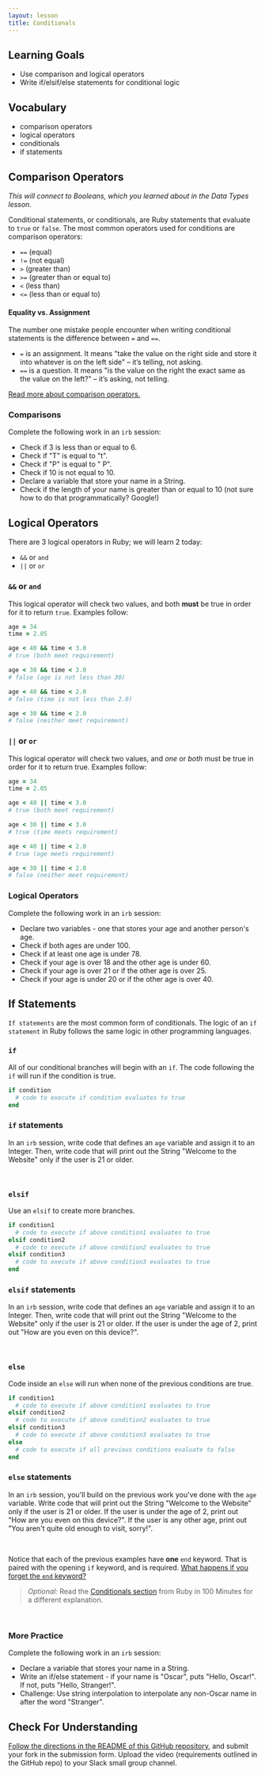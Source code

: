```yaml
---
layout: lesson
title: Conditionals
---
```


## Learning Goals

- Use comparison and logical operators
- Write if/elsif/else statements for conditional logic

## Vocabulary

- <span class="vocab">comparison operators</span>
- <span class="vocab">logical operators</span>
- <span class="vocab">conditionals</span>
- <span class="vocab">if statements</span>

## Comparison Operators

_This will connect to Booleans, which you learned about in the Data Types lesson._

Conditional statements, or <span class="vocab">conditionals</span>, are Ruby statements that evaluate to `true` or `false`. The most common operators used for conditions are <span class="vocab">comparison operators</span>:

- `==` (equal)
- `!=` (not equal)
- `>` (greater than)
- `>=` (greater than or equal to)
- `<` (less than)
- `<=` (less than or equal to)

<div class="s-card s-border-yellow-500">
  <h4>Equality vs. Assignment</h4>
  <p>The number one mistake people encounter when writing conditional statements is the difference between <code>=</code> and <code>==</code>.</p>
  <ul>
    <li><code>=</code> is an assignment. It means "take the value on the right side and store it into whatever is on the left side" – it’s telling, not asking.</li>
    <li><code>==</code> is a question. It means "is the value on the right the exact same as the value on the left?" – it’s asking, not telling.</li>
  </ul>
</div>

<a href="http://ruby-for-beginners.rubymonstas.org/operators/comparison.html" target="_blank">Read more about comparison operators.</a>

<div class="s-card">
  <h3>Comparisons</h3> 
  <p>Complete the following work in an <code>irb</code> session:</p>
  <ul>
    <li>Check if 3 is less than or equal to 6.</li>
    <li>Check if "T" is equal to "t".</li>
    <li>Check if "P" is equal to " P".</li>
    <li>Check if 10 is not equal to 10.</li>
    <li>Declare a variable that store your name in a String.</li>
    <li>Check if the length of your name is greater than or equal to 10 (not sure how to do that programmatically? Google!)</li>
  </ul>
</div>

## Logical Operators

There are 3 <span class="vocab">logical operators</span> in Ruby; we will learn 2 today:
- `&&` or `and`
- `||` or `or`

### `&&` or `and`
This logical operator will check two values, and both **must** be true in order for it to return `true`. Examples follow:

```ruby
age = 34
time = 2.05

age < 40 && time < 3.0
# true (both meet requirement)

age < 30 && time < 3.0
# false (age is not less than 30)

age < 40 && time < 2.0
# false (time is not less than 2.0)

age < 30 && time < 2.0
# false (neither meet requirement)
```

### `||` or `or`
This logical operator will check two values, and _one_ or _both_ must be true in order for it to return true. Examples follow:

```ruby
age = 34
time = 2.05

age < 40 || time < 3.0
# true (both meet requirement)

age < 30 || time < 3.0
# true (time meets requirement)

age < 40 || time < 2.0
# true (age meets requirement)

age < 30 || time < 2.0
# false (neither meet requirement)
```

<div class="s-card">
  <h3>Logical Operators</h3> 
  <p>Complete the following work in an <code>irb</code> session:</p>
  <ul>
    <li>Declare two variables - one that stores your age and another person's age.</li>
    <li>Check if both ages are under 100.</li>
    <li>Check if at least one age is under 78.</li>
    <li>Check if your age is over 18 and the other age is under 60.</li>
    <li>Check if your age is over 21 or if the other age is over 25.</li>
    <li>Check if your age is under 20 or if the other age is over 40.</li>
  </ul>
</div>

## If Statements

<span class="vocab"><code>If statements</code></span> are the most common form of conditionals. The logic of an <code>if statement</code> in Ruby follows the same logic in other programming languages.

### `if`
All of our conditional branches will begin with an `if`. The code following the `if` will run if the condition is true.

```ruby
if condition
  # code to execute if condition evaluates to true
end
```

<div class="s-card">
  <h3><code>if</code> statements</h3>
  <p>In an <code>irb</code> session, write code that defines an <code>age</code> variable and assign it to an Integer. Then, write code that will print out the String "Welcome to the Website" only if the user is 21 or older.</p>
</div>
<br>

### `elsif`
Use an `elsif` to create more branches.

```ruby
if condition1
  # code to execute if above condition1 evaluates to true
elsif condition2
  # code to execute if above condition2 evaluates to true
elsif condition3
  # code to execute if above condition3 evaluates to true
end
```

<div class="s-card">
  <h3><code>elsif</code> statements</h3>
  <p>In an <code>irb</code> session, write code that defines an <code>age</code> variable and assign it to an Integer. Then, write code that will print out the String "Welcome to the Website" only if the user is 21 or older. If the user is under the age of 2, print out "How are you even on this device?".</p>
</div>
<br>

### `else`
Code inside an `else` will run when none of the previous conditions are true.

```ruby
if condition1
  # code to execute if above condition1 evaluates to true
elsif condition2
  # code to execute if above condition2 evaluates to true
elsif condition3
  # code to execute if above condition3 evaluates to true
else
  # code to execute if all previous conditions evaluate to false
end
```
<div class="s-card">
  <h3><code>else</code> statements</h3>
  <p>In an <code>irb</code> session, you'll build on the previous work you've done with the <code>age</code> variable. Write code that will print out the String "Welcome to the Website" only if the user is 21 or older. If the user is under the age of 2, print out "How are you even on this device?". If the user is any other age, print out "You aren't quite old enough to visit, sorry!".</p>
</div>
<br>

Notice that each of the previous examples have **one** `end` keyword. That is paired with the opening `if` keyword, and is required. <a href="https://teamtreehouse.com/community/syntax-error-unexpected-endofinput-expecting-keywordend" target="_blank">What happens if you forget the `end` keyword?</a>

>_Optional:_ Read the <a href="http://tutorials.jumpstartlab.com/projects/ruby_in_100_minutes.html#9.-conditionals" target="_blank">Conditionals section</a> from Ruby in 100 Minutes for a different explanation.

<br>
<div class="s-card">
  <h3>More Practice</h3>
  <p>Complete the following work in an <code>irb</code> session:</p>
  <ul>
    <li>Declare a variable that stores your name in a String.</li>
    <li>Write an if/else statement - if your name is "Oscar", puts "Hello, Oscar!". If not, puts "Hello, Stranger!".</li>
    <li>Challenge: Use string interpolation to interpolate any non-Oscar name in after the word "Stranger".</li>
  </ul>
</div>

## Check For Understanding

<a href="https://github.com/ameseee/conditionals-cfu-am0" target="_blank">Follow the directions in the README of this GitHub repository</a>, and submit your fork in the submission form. Upload the video (requirements outlined in the GitHub repo) to your Slack small group channel.
<br><br><br>
